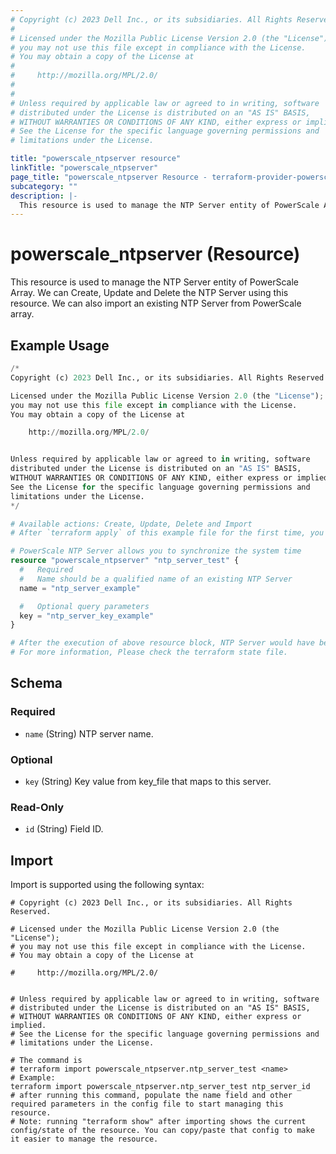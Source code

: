 ```yaml
---
# Copyright (c) 2023 Dell Inc., or its subsidiaries. All Rights Reserved.
#
# Licensed under the Mozilla Public License Version 2.0 (the "License");
# you may not use this file except in compliance with the License.
# You may obtain a copy of the License at
#
#     http://mozilla.org/MPL/2.0/
#
#
# Unless required by applicable law or agreed to in writing, software
# distributed under the License is distributed on an "AS IS" BASIS,
# WITHOUT WARRANTIES OR CONDITIONS OF ANY KIND, either express or implied.
# See the License for the specific language governing permissions and
# limitations under the License.

title: "powerscale_ntpserver resource"
linkTitle: "powerscale_ntpserver"
page_title: "powerscale_ntpserver Resource - terraform-provider-powerscale"
subcategory: ""
description: |-
  This resource is used to manage the NTP Server entity of PowerScale Array. We can Create, Update and Delete the NTP Server using this resource. We can also import an existing NTP Server from PowerScale array.
---
```


# powerscale_ntpserver (Resource)

This resource is used to manage the NTP Server entity of PowerScale Array. We can Create, Update and Delete the NTP Server using this resource. We can also import an existing NTP Server from PowerScale array.


## Example Usage

```terraform
/*
Copyright (c) 2023 Dell Inc., or its subsidiaries. All Rights Reserved.

Licensed under the Mozilla Public License Version 2.0 (the "License");
you may not use this file except in compliance with the License.
You may obtain a copy of the License at

    http://mozilla.org/MPL/2.0/


Unless required by applicable law or agreed to in writing, software
distributed under the License is distributed on an "AS IS" BASIS,
WITHOUT WARRANTIES OR CONDITIONS OF ANY KIND, either express or implied.
See the License for the specific language governing permissions and
limitations under the License.
*/

# Available actions: Create, Update, Delete and Import
# After `terraform apply` of this example file for the first time, you will create a NTP Server on the PowerScale

# PowerScale NTP Server allows you to synchronize the system time
resource "powerscale_ntpserver" "ntp_server_test" {
  #   Required
  #   Name should be a qualified name of an existing NTP Server
  name = "ntp_server_example"

  #   Optional query parameters
  key = "ntp_server_key_example"
}

# After the execution of above resource block, NTP Server would have been created on the PowerScale array.
# For more information, Please check the terraform state file.
```

<!-- schema generated by tfplugindocs -->
## Schema

### Required

- `name` (String) NTP server name.

### Optional

- `key` (String) Key value from key_file that maps to this server.

### Read-Only

- `id` (String) Field ID.

## Import

Import is supported using the following syntax:

```shell
# Copyright (c) 2023 Dell Inc., or its subsidiaries. All Rights Reserved.

# Licensed under the Mozilla Public License Version 2.0 (the "License");
# you may not use this file except in compliance with the License.
# You may obtain a copy of the License at

#     http://mozilla.org/MPL/2.0/


# Unless required by applicable law or agreed to in writing, software
# distributed under the License is distributed on an "AS IS" BASIS,
# WITHOUT WARRANTIES OR CONDITIONS OF ANY KIND, either express or implied.
# See the License for the specific language governing permissions and
# limitations under the License.

# The command is
# terraform import powerscale_ntpserver.ntp_server_test <name>
# Example:
terraform import powerscale_ntpserver.ntp_server_test ntp_server_id
# after running this command, populate the name field and other required parameters in the config file to start managing this resource.
# Note: running "terraform show" after importing shows the current config/state of the resource. You can copy/paste that config to make it easier to manage the resource.
```